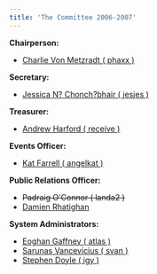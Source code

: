 ```yaml
---
title: 'The Committee 2006-2007'
---
```


<span>**Chairperson:**</span>

*   [Charlie Von Metzradt ( phaxx )](http://www.redbrick.dcu.ie/about/contact/phaxx)

<span>**Secretary:**</span>

*   [Jessica N? Chonch?bhair ( jesjes )](http://www.redbrick.dcu.ie/about/contact/jesjes)

<span>**Treasurer:**</span>

*   [Andrew Harford ( receive )](http://www.redbrick.dcu.ie/about/contact/receive)

<span>**Events Officer:**</span>

*   [Kat Farrell ( angelkat )](http://www.redbrick.dcu.ie/about/contact/angelkat)

<span>**Public Relations Officer:**</span>

*   <span style="text-decoration: line-through;">Padraig O'Connor ( landa2 )</span>
*   [Damien Rhatighan](http://www.redbrick.dcu.ie/about/contact/dano)

<span>**System Administrators:**</span>

*   [Eoghan Gaffney ( atlas )](http://www.redbrick.dcu.ie/about/contact/atlas)
*   [Sarunas Vancevicius ( svan )](http://www.redbrick.dcu.ie/about/contact/svan)
*   [Stephen Doyle ( igy )](http://www.redbrick.dcu.ie/about/contact/igy)